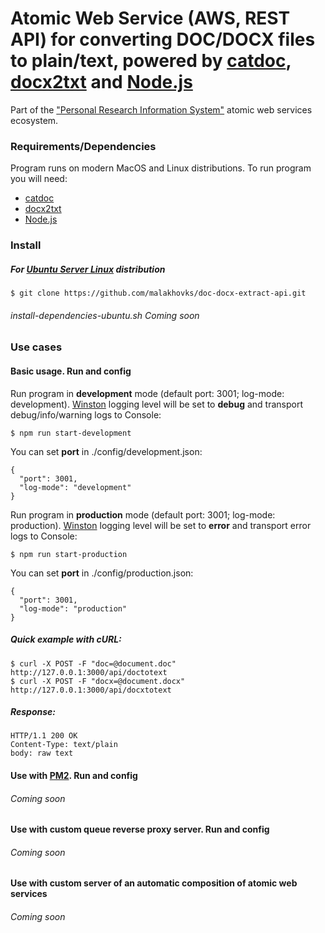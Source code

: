 # Atomic Web Service (AWS, REST API) for converting DOC/DOCX files to plain/text, powered by [catdoc](http://www.wagner.pp.ru/~vitus/software/catdoc/), [docx2txt](http://docx2txt.sourceforge.net/) and [Node.js](https://nodejs.org)

Part of the ["Personal Research Information System"](http://icybcluster.org.ua:34145/) atomic web services ecosystem.

### Requirements/Dependencies

Program runs on modern MacOS and Linux distributions.
To run program you will need:

* [catdoc](http://www.wagner.pp.ru/~vitus/software/catdoc/)
* [docx2txt](http://docx2txt.sourceforge.net/)
* [Node.js](https://nodejs.org)

### Install

##### For [Ubuntu Server Linux](https://www.ubuntu.com/download/server) distribution

```
$ git clone https://github.com/malakhovks/doc-docx-extract-api.git

```
###### install-dependencies-ubuntu.sh Coming soon


### Use cases

#### Basic usage. Run and config

Run program in **development** mode (default port: 3001; log-mode: development).
[Winston](https://www.npmjs.com/package/winston) logging level will be set to **debug** and transport debug/info/warning logs to Console:

```
$ npm run start-development
```

You can set **port** in ./config/development.json:

```
{
  "port": 3001,
  "log-mode": "development"
}
```

Run program in **production** mode (default port: 3001; log-mode: production).
[Winston](https://www.npmjs.com/package/winston) logging level will be set to **error** and transport error logs to Console:

```
$ npm run start-production
```

You can set **port** in ./config/production.json:

```
{
  "port": 3001,
  "log-mode": "production"
}
```

##### Quick example with cURL:

```
$ curl -X POST -F "doc=@document.doc" http://127.0.0.1:3000/api/doctotext
$ curl -X POST -F "docx=@document.docx" http://127.0.0.1:3000/api/docxtotext
```

##### Response:

```
HTTP/1.1 200 OK
Content-Type: text/plain
body: raw text
```

#### Use with [PM2](http://pm2.keymetrics.io/). Run and config

###### Coming soon

#### Use with custom queue reverse proxy server. Run and config

###### Coming soon

#### Use with custom server of an automatic composition of atomic web services

###### Coming soon